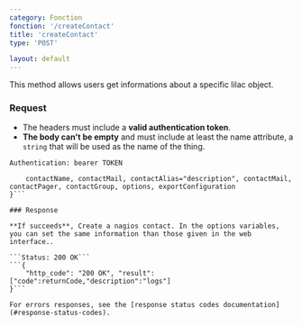 ```yaml
---
category: Fonction
fonction: '/createContact'
title: 'createContact'
type: 'POST'

layout: default
---
```


This method allows users get informations about a specific lilac object.

### Request

* The headers must include a **valid authentication token**.
* **The body can't be empty** and must include at least the name attribute, a `string` that will be used as the name of the thing.

```Authentication: bearer TOKEN```
```{
    contactName, contactMail, contactAlias="description", contactMail, contactPager, contactGroup, options, exportConfiguration
}```

### Response

**If succeeds**, Create a nagios contact. In the options variables, you can set the same information than those given in the web interface..

```Status: 200 OK```
```{
    "http_code": "200 OK", "result": ["code":returnCode,"description":"logs"]
}```

For errors responses, see the [response status codes documentation](#response-status-codes).